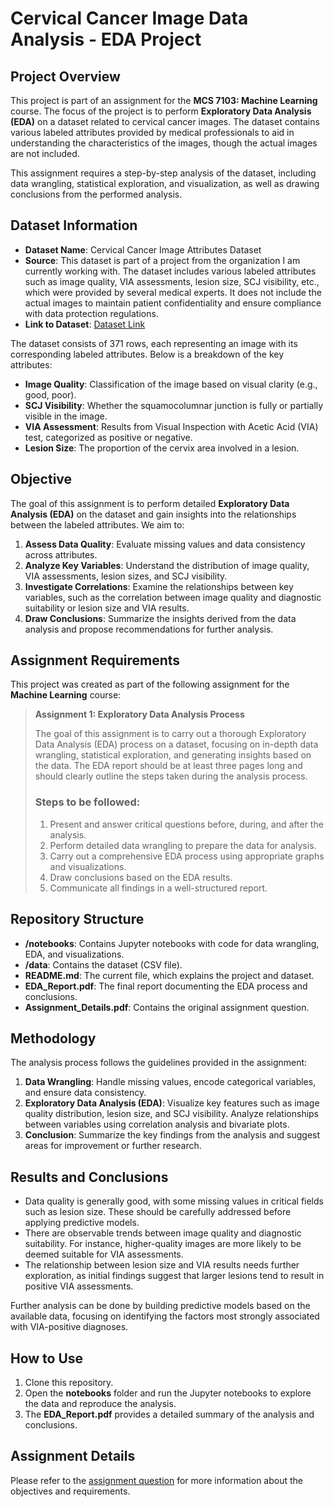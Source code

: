 # Cervical Cancer Image Data Analysis - EDA Project

## Project Overview
This project is part of an assignment for the **MCS 7103: Machine Learning** course. The focus of the project is to perform **Exploratory Data Analysis (EDA)** on a dataset related to cervical cancer images. The dataset contains various labeled attributes provided by medical professionals to aid in understanding the characteristics of the images, though the actual images are not included.

This assignment requires a step-by-step analysis of the dataset, including data wrangling, statistical exploration, and visualization, as well as drawing conclusions from the performed analysis.

## Dataset Information
- **Dataset Name**: Cervical Cancer Image Attributes Dataset
- **Source**: This dataset is part of a project from the organization I am currently working with. The dataset includes various labeled attributes such as image quality, VIA assessments, lesion size, SCJ visibility, etc., which were provided by several medical experts. It does not include the actual images to maintain patient confidentiality and ensure compliance with data protection regulations.
- **Link to Dataset**: [Dataset Link](https://docs.google.com/spreadsheets/d/1Qb841r2Am89Juk48gOzcxEm-e_B8ETN3/edit?usp=sharing&ouid=103595609441443377592&rtpof=true&sd=true)

The dataset consists of 371 rows, each representing an image with its corresponding labeled attributes. Below is a breakdown of the key attributes:
- **Image Quality**: Classification of the image based on visual clarity (e.g., good, poor).
- **SCJ Visibility**: Whether the squamocolumnar junction is fully or partially visible in the image.
- **VIA Assessment**: Results from Visual Inspection with Acetic Acid (VIA) test, categorized as positive or negative.
- **Lesion Size**: The proportion of the cervix area involved in a lesion.

## Objective
The goal of this assignment is to perform detailed **Exploratory Data Analysis (EDA)** on the dataset and gain insights into the relationships between the labeled attributes. We aim to:
1. **Assess Data Quality**: Evaluate missing values and data consistency across attributes.
2. **Analyze Key Variables**: Understand the distribution of image quality, VIA assessments, lesion sizes, and SCJ visibility.
3. **Investigate Correlations**: Examine the relationships between key variables, such as the correlation between image quality and diagnostic suitability or lesion size and VIA results.
4. **Draw Conclusions**: Summarize the insights derived from the data analysis and propose recommendations for further analysis.

## Assignment Requirements
This project was created as part of the following assignment for the **Machine Learning** course:

> **Assignment 1: Exploratory Data Analysis Process**
> 
> The goal of this assignment is to carry out a thorough Exploratory Data Analysis (EDA) process on a dataset, focusing on in-depth data wrangling, statistical exploration, and generating insights based on the data. The EDA report should be at least three pages long and should clearly outline the steps taken during the analysis process.
> 
> ### Steps to be followed:
> 1. Present and answer critical questions before, during, and after the analysis.
> 2. Perform detailed data wrangling to prepare the data for analysis.
> 3. Carry out a comprehensive EDA process using appropriate graphs and visualizations.
> 4. Draw conclusions based on the EDA results.
> 5. Communicate all findings in a well-structured report.

## Repository Structure
- **/notebooks**: Contains Jupyter notebooks with code for data wrangling, EDA, and visualizations.
- **/data**: Contains the dataset (CSV file).
- **README.md**: The current file, which explains the project and dataset.
- **EDA_Report.pdf**: The final report documenting the EDA process and conclusions.
- **Assignment_Details.pdf**: Contains the original assignment question.

## Methodology
The analysis process follows the guidelines provided in the assignment:
1. **Data Wrangling**: Handle missing values, encode categorical variables, and ensure data consistency.
2. **Exploratory Data Analysis (EDA)**: Visualize key features such as image quality distribution, lesion size, and SCJ visibility. Analyze relationships between variables using correlation analysis and bivariate plots.
3. **Conclusion**: Summarize the key findings from the analysis and suggest areas for improvement or further research.

## Results and Conclusions
- Data quality is generally good, with some missing values in critical fields such as lesion size. These should be carefully addressed before applying predictive models.
- There are observable trends between image quality and diagnostic suitability. For instance, higher-quality images are more likely to be deemed suitable for VIA assessments.
- The relationship between lesion size and VIA results needs further exploration, as initial findings suggest that larger lesions tend to result in positive VIA assessments.
  
Further analysis can be done by building predictive models based on the available data, focusing on identifying the factors most strongly associated with VIA-positive diagnoses.

## How to Use
1. Clone this repository.
2. Open the **notebooks** folder and run the Jupyter notebooks to explore the data and reproduce the analysis.
3. The **EDA_Report.pdf** provides a detailed summary of the analysis and conclusions.

## Assignment Details
Please refer to the [assignment question](Assignment_Details.pdf) for more information about the objectives and requirements.
